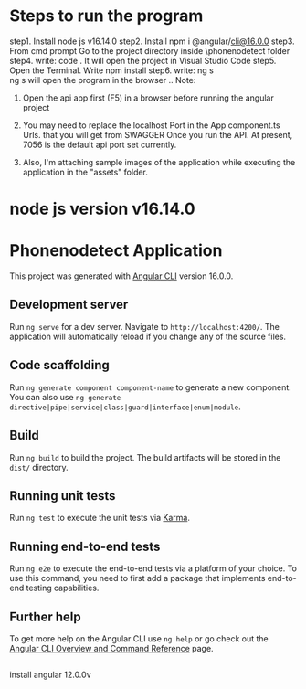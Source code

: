 # Steps to run the program
step1. Install node js v16.14.0
step2. Install npm i @angular/cli@16.0.0
step3. From cmd prompt Go to the project directory inside \phonenodetect folder 
step4. write: code .
It will open the project in Visual Studio Code
step5. Open the Terminal. Write npm install
step6. write: ng s   
ng s will open the program in the browser
..
Note: 
1) Open the api app first (F5) in a browser before running the angular project 
2) You may need to replace the localhost Port in the App component.ts Urls.
 that you will get from SWAGGER Once you run the API.
At present, 7056 is the default api port set currently.

3) Also, I'm attaching sample images of the application while executing the application
 in the "assets" folder.


# node js version v16.14.0

# Phonenodetect Application

This project was generated with [Angular CLI](https://github.com/angular/angular-cli) version 16.0.0.

## Development server

Run `ng serve` for a dev server. Navigate to `http://localhost:4200/`. The application will automatically reload if you change any of the source files.

## Code scaffolding

Run `ng generate component component-name` to generate a new component. You can also use `ng generate directive|pipe|service|class|guard|interface|enum|module`.

## Build

Run `ng build` to build the project. The build artifacts will be stored in the `dist/` directory.

## Running unit tests

Run `ng test` to execute the unit tests via [Karma](https://karma-runner.github.io).

## Running end-to-end tests

Run `ng e2e` to execute the end-to-end tests via a platform of your choice. To use this command, you need to first add a package that implements end-to-end testing capabilities.

## Further help

To get more help on the Angular CLI use `ng help` or go check out the [Angular CLI Overview and Command Reference](https://angular.io/cli) page.

##
install angular 12.0.0v
